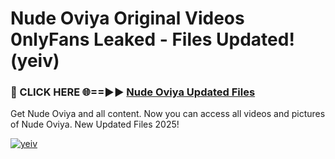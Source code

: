# Nude Oviya Original Videos 0nlyFans Leaked - Files Updated! (yeiv)

<h3>🔴 CLICK HERE 🌐==►► <a href="https://tinyurl.com/4mcuefdz" rel="nofollow">Nude Oviya Updated Files</a></h3>

Get Nude Oviya and all content. Now you can access all videos and pictures of Nude Oviya. New Updated Files 2025!

[![yeiv](https://i.imgur.com/StAQSOY.gif)](https://tinyurl.com/4mcuefdz)
